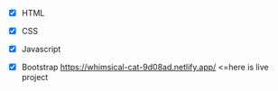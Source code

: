 

- [x] HTML
- [x] CSS
- [x] Javascript
- [x] Bootstrap
https://whimsical-cat-9d08ad.netlify.app/    <=here is live project



